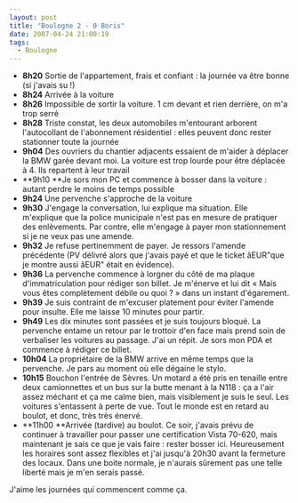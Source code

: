 ```yaml
---
layout: post
title: "Boulogne 2 - 0 Boris"
date: 2007-04-24 21:00:19
tags:
  - Boulogne
---
```


*   **8h20** Sortie de l'appartement, frais et confiant&nbsp;: la journée va être bonne (si j'avais su&nbsp;!)
*   **8h24** Arrivée à la voiture
*   **8h26** Impossible de sortir la voiture. 1 cm devant et rien derrière, on m'a trop serré
*   **8h28** Triste constat, les deux automobiles m'entourant arborent l'autocollant de l'abonnement résidentiel&nbsp;: elles peuvent donc rester stationner toute la journée
*   **9h04** Des ouvriers du chantier adjacents essaient de m'aider à déplacer la BMW garée devant moi. La voiture est trop lourde pour être déplacée à 4\. Ils repartent à leur travail
*   **9h10 **Je sors mon PC et commence à bosser dans la voiture&nbsp;: autant perdre le moins de temps possible
*   **9h24** Une pervenche s'approche de la voiture
*   **9h30** J'engage la conversation, lui explique ma situation. Elle m'explique que la police municipale n'est pas en mesure de pratiquer des enlèvements. Par contre, elle m'engage à payer mon stationnement si je ne veux pas une amende.
*   **9h32** Je refuse pertinemment de payer. Je ressors l'amende précédente (PV délivré alors que j'avais payé et que le ticket âEUR"que je montre aussi âEUR" était en évidence).
*   **9h36** La pervenche commence à lorgner du côté de ma plaque d'immatriculation pour rédiger son billet. Je m'énerve et lui dit «&nbsp;Mais vous êtes complètement débile ou quoi&nbsp;?&nbsp;» dans un instant d'égarement.
*   **9h39** Je suis contraint de m'excuser platement pour éviter l'amende pour insulte. Elle me laisse 10 minutes pour partir.
*   **9h49** Les dix minutes sont passées et je suis toujours bloqué. La pervenche entame un retour par le trottoir d'en face mais prend soin de verbaliser les voitures au passage. J'ai un répit. Je sors mon PDA et commence à rédiger ce billet.
*   **10h04** La propriétaire de la BMW arrive en même temps que la pervenche. Je pars au moment où elle dégaine le stylo.
*   **10h15** Bouchon l'entrée de Sèvres. Un motard a été pris en tenaille entre deux camionnettes et un bus sur la butte menant à la N118&nbsp;: ça a l'air assez méchant et ça me calme bien, mais visiblement je suis le seul. Les voitures s'entassent à perte de vue. Tout le monde est en retard au boulot, et donc, très très énervé.
*   **11h00 **Arrivée (tardive) au boulot. Ce soir, j'avais prévu de continuer à travailler pour passer une certification Vista 70-620, mais maintenant je sais ce que je vais faire&nbsp;: rester bosser ici. Heureusement les horaires sont assez flexibles et j'ai jusqu'à 20h30 avant la fermeture des locaux. Dans une boite normale, je n'aurais s&ucirc;rement pas une telle liberté mais je m'en serais passé.

J'aime les journées qui commencent comme ça.